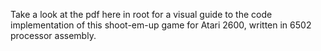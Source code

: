 Take a look at the pdf here in root for a visual guide to the code implementation of this shoot-em-up game for Atari 2600, written in 6502 processor assembly.
